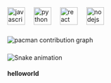 <div align="left">
  <img src="https://cdn.jsdelivr.net/gh/devicons/devicon/icons/javascript/javascript-original.svg" height="40" alt="javascript logo"  />
  <img width="12" />
  <img src="https://cdn.jsdelivr.net/gh/devicons/devicon/icons/python/python-original.svg" height="40" alt="python logo"  />
  <img width="12" />
  <img src="https://cdn.jsdelivr.net/gh/devicons/devicon/icons/react/react-original.svg" height="40" alt="react logo"  />
  <img width="12" />
  <img src="https://cdn.jsdelivr.net/gh/devicons/devicon/icons/nodejs/nodejs-original.svg" height="40" alt="nodejs logo"  />
</div>

###

<picture>
  <source media="(prefers-color-scheme: dark)" srcset="https://raw.githubusercontent.com/m1d4s-dev/m1d4s-dev/output/pacman-contribution-graph-dark.svg">
  <source media="(prefers-color-scheme: light)" srcset="https://raw.githubusercontent.com/m1d4s-dev/m1d4s-dev/output/pacman-contribution-graph.svg">
  <img alt="pacman contribution graph" src="https://raw.githubusercontent.com/m1d4s-dev/m1d4s-dev/output/pacman-contribution-graph.svg">
</picture>

###

<img src="https://raw.githubusercontent.com/m1d4s-dev/m1d4s-dev/output/snake.svg" alt="Snake animation" />

#### helloworld
